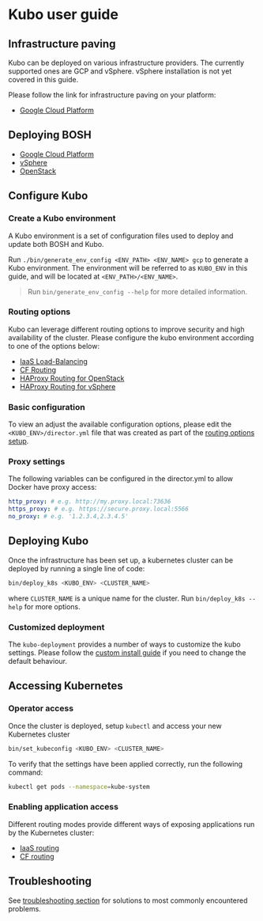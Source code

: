 # Kubo user guide

## Infrastructure paving
Kubo can be deployed on various infrastructure providers. The currently supported ones
are GCP and vSphere. vSphere installation is not yet covered in this guide.

Please follow the link for infrastructure paving on your platform:
- [Google Cloud Platform](platforms/gcp/paving.md)

## Deploying BOSH

- [Google Cloud Platform](platforms/gcp/install-bosh.md)
- [vSphere](platforms/vsphere/install-bosh.md)
- [OpenStack](platforms/openstack/install-bosh.md)

## Configure Kubo

### Create a Kubo environment

A Kubo environment is a set of configuration files used to deploy and update
both BOSH and Kubo.

Run `./bin/generate_env_config <ENV_PATH> <ENV_NAME> gcp` to generate a Kubo
environment. The environment will be referred to as `KUBO_ENV` in this guide,
and will be located at `<ENV_PATH>/<ENV_NAME>`.

> Run `bin/generate_env_config --help` for more detailed information.

### Routing options

Kubo can leverage different routing options to improve security and high
availability of the cluster. Please configure the kubo environment according
to one of the options below:

- [IaaS Load-Balancing](routing/gcp/load-balancing.md)
- [CF Routing](routing/cf.md)
- [HAProxy Routing for OpenStack](routing/openstack/haproxy-routing.md)
- [HAProxy Routing for vSphere](routing/vsphere/haproxy-routing.md)

### Basic configuration

To view an adjust the available configuration options, please edit the `<KUBO_ENV>/director.yml` file that
was created as part of the [routing options setup](#create-a-kubo-environment).

### Proxy settings

The following variables can be configured in the director.yml to allow Docker have proxy access:

```yaml
http_proxy: # e.g. http://my.proxy.local:73636
https_proxy: # e.g. https://secure.proxy.local:5566
no_proxy: # e.g. '1.2.3.4,2.3.4.5'
```

## Deploying Kubo

Once the infrastructure has been set up, a kubernetes cluster can be deployed by running a single line of code:

   ```bash
   bin/deploy_k8s <KUBO_ENV> <CLUSTER_NAME>
   ```

where `CLUSTER_NAME` is a unique name for the cluster. Run `bin/deploy_k8s --help` for more options.

### Customized deployment

The `kubo-deployment` provides a number of ways to customize the kubo settings. Please follow the
[custom install guide](customized-kubo-installation.md) if you need to change the default behaviour.

## Accessing Kubernetes


### Operator access
Once the cluster is deployed, setup `kubectl` and access your new Kubernetes cluster

   ```bash
   bin/set_kubeconfig <KUBO_ENV> <CLUSTER_NAME>
   ```

To verify that the settings have been applied correctly, run the following command:

   ```bash
   kubectl get pods --namespace=kube-system
   ```

### Enabling application access

Different routing modes provide different ways of exposing applications run by the Kubernetes cluster:

- [IaaS routing](./routing/exposing-apps.md)
- [CF routing](./routing/cf-apps.md)

## Troubleshooting

See [troubleshooting section](troubleshooting.md) for solutions to most commonly encountered problems.
